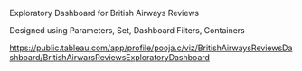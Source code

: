 Exploratory Dashboard for British Airways Reviews

Designed  using  Parameters, Set, Dashboard Filters, Containers

https://public.tableau.com/app/profile/pooja.c/viz/BritishAirwaysReviewsDashboard/BritishAirwarsReviewsExploratoryDashboard
